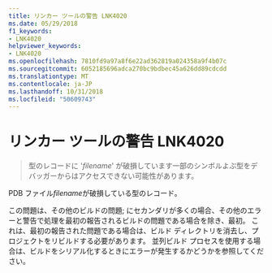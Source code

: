 ```yaml
---
title: リンカー ツールの警告 LNK4020
ms.date: 05/29/2018
f1_keywords:
- LNK4020
helpviewer_keywords:
- LNK4020
ms.openlocfilehash: 7810fd9a97a8f6e22ad362819a024358a9f4b07c
ms.sourcegitcommit: 6052185696adca270bc9bdbec45a626dd89cdcdd
ms.translationtype: MT
ms.contentlocale: ja-JP
ms.lasthandoff: 10/31/2018
ms.locfileid: "50609743"
---
```

# <a name="linker-tools-warning-lnk4020"></a>リンカー ツールの警告 LNK4020

> 型のレコードに '*filename*' が破損しています一部のシンボルよぶ型をデバッガーからはアクセスできない可能性があります。

PDB ファイル*filename*が破損している型のレコード。

この問題は、その他のビルドの問題; にセカンダリが多くの場合、その他のエラーと警告で処理を最初の報告されるビルドの問題である場合を除き、最初。 これは、最初の報告された問題である場合は、ビルド ディレクトリを消去し、プロジェクトをリビルドする必要があります。 並列ビルド プロセスを使用する場合は、ビルドをシリアル化するときにエラーが発生するかどうかを参照してください。